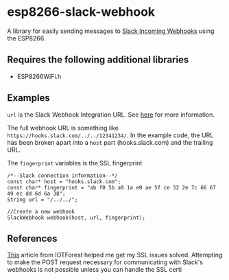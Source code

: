 # esp8266-slack-webhook
A library for easily sending messages to [Slack Incoming Webhooks][WEBHOOK_DOCUMENTATION] using the ESP8266. 

## Requires the following additional libraries  

* ESP8266WiFi.h

## Examples  

`url` is the Slack Webhook Integration URL. See [here][WEBHOOK_DOCUMENTATION] for more information.  

The full webhook URL is something like `https://hooks.slack.com/../../12341234/`. In the example code, 
the URL has been broken apart into a `host` part (hooks.slack.com) and the trailing URL.   

The `fingerprint` variables is the SSL fingerprint 

```
/*--Slack connection information--*/
const char* host = "hooks.slack.com";
const char* fingerprint = "‎‎ab f0 5b a9 1a e0 ae 5f ce 32 2e 7c 66 67 49 ec dd 6d 6a 38";
String url = "/../../";

//Create a new webhook
SlackWebhook webhook(host, url, fingerprint);
```

## References  

[This][IOT_FOREST] article from IOTForest helped me get my SSL issues solved. Attempting to make the POST request
necessary for communicating with Slack's webhooks is not possible unless you can handle the SSL certi

[WEBHOOK_DOCUMENTATION]: https://api.slack.com/incoming-webhooks
[IOT_FOREST]: http://www.iotforest.com/2016/3/4/esp8266-arduino-feather-huzzah-using-slack-integration